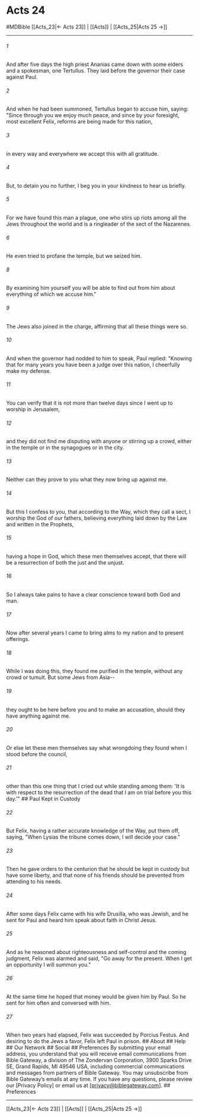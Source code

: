 # Acts 24
#MDBible
[[Acts_23|← Acts 23]] | [[Acts]] | [[Acts_25|Acts 25 →]]

***






###### 1 


And after five days the high priest Ananias came down with some elders and a spokesman, one Tertullus. They laid before the governor their case against Paul. 





###### 2 


And when he had been summoned, Tertullus began to accuse him, saying: "Since through you we enjoy much peace, and since by your foresight, most excellent Felix, reforms are being made for this nation, 





###### 3 


in every way and everywhere we accept this with all gratitude. 





###### 4 


But, to detain you no further, I beg you in your kindness to hear us briefly. 





###### 5 


For we have found this man a plague, one who stirs up riots among all the Jews throughout the world and is a ringleader of the sect of the Nazarenes. 





###### 6 


He even tried to profane the temple, but we seized him. 





###### 8 


By examining him yourself you will be able to find out from him about everything of which we accuse him." 





###### 9 


The Jews also joined in the charge, affirming that all these things were so. 





###### 10 


And when the governor had nodded to him to speak, Paul replied: "Knowing that for many years you have been a judge over this nation, I cheerfully make my defense. 





###### 11 


You can verify that it is not more than twelve days since I went up to worship in Jerusalem, 





###### 12 


and they did not find me disputing with anyone or stirring up a crowd, either in the temple or in the synagogues or in the city. 





###### 13 


Neither can they prove to you what they now bring up against me. 





###### 14 


But this I confess to you, that according to the Way, which they call a sect, I worship the God of our fathers, believing everything laid down by the Law and written in the Prophets, 





###### 15 


having a hope in God, which these men themselves accept, that there will be a resurrection of both the just and the unjust. 





###### 16 


So I always take pains to have a clear conscience toward both God and man. 





###### 17 


Now after several years I came to bring alms to my nation and to present offerings. 





###### 18 


While I was doing this, they found me purified in the temple, without any crowd or tumult. But some Jews from Asia-- 





###### 19 


they ought to be here before you and to make an accusation, should they have anything against me. 





###### 20 


Or else let these men themselves say what wrongdoing they found when I stood before the council, 





###### 21 


other than this one thing that I cried out while standing among them: 'It is with respect to the resurrection of the dead that I am on trial before you this day.'" ## Paul Kept in Custody 





###### 22 


But Felix, having a rather accurate knowledge of the Way, put them off, saying, "When Lysias the tribune comes down, I will decide your case." 





###### 23 


Then he gave orders to the centurion that he should be kept in custody but have some liberty, and that none of his friends should be prevented from attending to his needs. 





###### 24 


After some days Felix came with his wife Drusilla, who was Jewish, and he sent for Paul and heard him speak about faith in Christ Jesus. 





###### 25 


And as he reasoned about righteousness and self-control and the coming judgment, Felix was alarmed and said, "Go away for the present. When I get an opportunity I will summon you." 





###### 26 


At the same time he hoped that money would be given him by Paul. So he sent for him often and conversed with him. 





###### 27 


When two years had elapsed, Felix was succeeded by Porcius Festus. And desiring to do the Jews a favor, Felix left Paul in prison. ## About ## Help ## Our Network ## Social ## Preferences By submitting your email address, you understand that you will receive email communications from Bible Gateway, a division of The Zondervan Corporation, 3900 Sparks Drive SE, Grand Rapids, MI 49546 USA, including commercial communications and messages from partners of Bible Gateway. You may unsubscribe from Bible Gateway&rsquo;s emails at any time. If you have any questions, please review our [Privacy Policy] or email us at [privacy@biblegateway.com]. ## Preferences

***

[[Acts_23|← Acts 23]] | [[Acts]] | [[Acts_25|Acts 25 →]]
